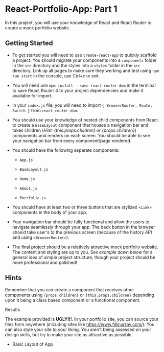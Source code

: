 # React-Portfolio-App: Part 1

In this project, you will use your knowledge of React and React Router to create a mock portfolio website.

## Getting Started  

* To get started you will need to use `create-react-app` to quickly scaffold a project. You should migrate your components into a `components` folder in the `src` directory and the styles into a `styles` folder in the `src` directory. Link up all pages to make sure they working and test using `npm run start` in the console, use Ctrl+c to exit.

* You will need use `npm install --save react-router-dom` in the terminal to save React Router 4 to your project dependencies and make it available for import.

* In your `index.js` file, you will need to import `{ BrowserRouter, Route, Switch }` from `react-router-dom`.

* You should use your knowledge of nested child components from React to create a `BaseLayout` component that houses a navigation bar and takes children (*Hint: {this.props.children} or {props.children}*) components and renders on each screen. You should be able to see your navigation bar from every component/page rendered.

* You should have the following separate components:

  * `App.js`

  * `BaseLayout.js`

  * `Home.js`

  * `About.js`

  * `Portfolio.js`

* You should have at least two or three buttons that are stylized `<Link>` components in the body of your app.

* Your navigation bar should be fully functional and allow the users to navigate seamlessly through your app. The back button in the browser should take user's to the previous screen (because of the history API and using `<BrowserRouter>`).

* The final project should be a relatively attractive mock portfolio website. The content and styling are up to you. *See example down below* for a general idea of simple project structure, though your project should be more professional and polished!

## Hints  

Remember that you can create a component that receives other components using `{props.children}` or `{this.props.children}` depending upon it being a class based component or a functional component.

Results  

The example provided is **UGLY!!!**. In your portfolio site, you can source your files form anywhere (inlcuding sites like https://www.fillmurray.com/). You can also style your site to your liking. You aren't being assessed on your design skills, but try to make your site as attractive as possible:

* Basic Layout of App
